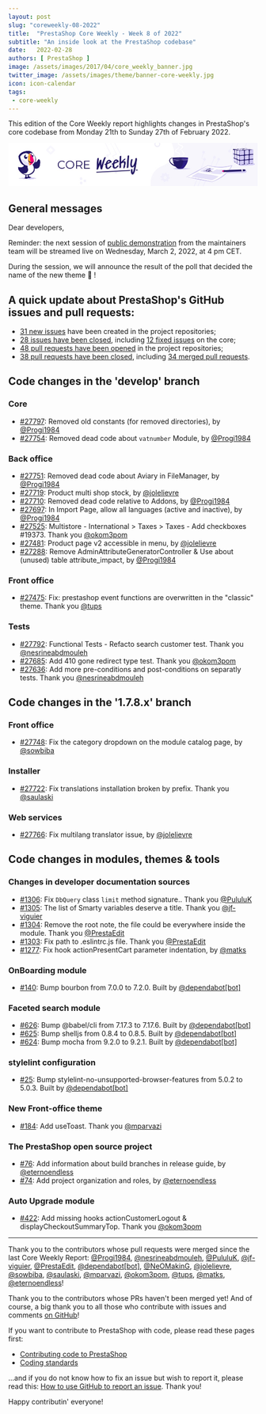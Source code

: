 ```yaml
---
layout: post
slug: "coreweekly-08-2022"
title:  "PrestaShop Core Weekly - Week 8 of 2022"
subtitle: "An inside look at the PrestaShop codebase"
date:   2022-02-28
authors: [ PrestaShop ]
image: /assets/images/2017/04/core_weekly_banner.jpg
twitter_image: /assets/images/theme/banner-core-weekly.jpg
icon: icon-calendar
tags:
 - core-weekly
---
```


This edition of the Core Weekly report highlights changes in PrestaShop's core codebase from Monday 21th to Sunday 27th of February 2022.

![Core Weekly banner](/assets/images/2018/12/banner-core-weekly.jpg)

## General messages

Dear developers,

Reminder: the next session of [public demonstration](https://build.prestashop.com/news/upcoming-demo-2-2022/) from the maintainers team will be streamed live on Wednesday, March 2, 2022, at 4 pm CET.

During the session, we will announce the result of the poll that decided the name of the new theme :tada: !


## A quick update about PrestaShop's GitHub issues and pull requests:

- [31 new issues](https://github.com/search?q=org%3APrestaShop+is%3Apublic++-repo%3Aprestashop%2Fprestashop.github.io++is%3Aissue+created%3A2022-02-21..2022-02-27) have been created in the project repositories;
- [28 issues have been closed](https://github.com/search?q=org%3APrestaShop+is%3Apublic++-repo%3Aprestashop%2Fprestashop.github.io++is%3Aissue+closed%3A2022-02-21..2022-02-27), including [12 fixed issues](https://github.com/search?q=org%3APrestaShop+is%3Apublic++-repo%3Aprestashop%2Fprestashop.github.io++is%3Aissue+label%3Afixed+closed%3A2022-02-21..2022-02-27) on the core;
- [48 pull requests have been opened](https://github.com/search?q=org%3APrestaShop+is%3Apublic++-repo%3Aprestashop%2Fprestashop.github.io++is%3Apr+created%3A2022-02-21..2022-02-27) in the project repositories;
- [38 pull requests have been closed](https://github.com/search?q=org%3APrestaShop+is%3Apublic++-repo%3Aprestashop%2Fprestashop.github.io++is%3Apr+closed%3A2022-02-21..2022-02-27), including [34 merged pull requests](https://github.com/search?q=org%3APrestaShop+is%3Apublic++-repo%3Aprestashop%2Fprestashop.github.io++is%3Apr+merged%3A2022-02-21..2022-02-27).



## Code changes in the 'develop' branch


### Core
* [#27797](https://github.com/PrestaShop/PrestaShop/pull/27797): Removed old constants (for removed directories), by [@Progi1984](https://github.com/Progi1984)
* [#27754](https://github.com/PrestaShop/PrestaShop/pull/27754): Removed dead code about `vatnumber` Module, by [@Progi1984](https://github.com/Progi1984)


### Back office
* [#27751](https://github.com/PrestaShop/PrestaShop/pull/27751): Removed dead code about Aviary in FileManager, by [@Progi1984](https://github.com/Progi1984)
* [#27719](https://github.com/PrestaShop/PrestaShop/pull/27719): Product multi shop stock, by [@jolelievre](https://github.com/jolelievre)
* [#27710](https://github.com/PrestaShop/PrestaShop/pull/27710): Removed dead code relative to Addons, by [@Progi1984](https://github.com/Progi1984)
* [#27697](https://github.com/PrestaShop/PrestaShop/pull/27697): In Import Page, allow all languages (active and inactive), by [@Progi1984](https://github.com/Progi1984)
* [#27525](https://github.com/PrestaShop/PrestaShop/pull/27525): Multistore - International > Taxes > Taxes - Add checkboxes #19373. Thank you [@okom3pom](https://github.com/okom3pom)
* [#27481](https://github.com/PrestaShop/PrestaShop/pull/27481): Product page v2 accessible in menu, by [@jolelievre](https://github.com/jolelievre)
* [#27288](https://github.com/PrestaShop/PrestaShop/pull/27288): Remove AdminAttributeGeneratorController & Use about (unused) table attribute_impact, by [@Progi1984](https://github.com/Progi1984)


### Front office
* [#27475](https://github.com/PrestaShop/PrestaShop/pull/27475): Fix: prestashop event functions are overwritten in the "classic" theme. Thank you [@tups](https://github.com/tups)


### Tests
* [#27792](https://github.com/PrestaShop/PrestaShop/pull/27792): Functional Tests - Refacto search customer test. Thank you [@nesrineabdmouleh](https://github.com/nesrineabdmouleh)
* [#27685](https://github.com/PrestaShop/PrestaShop/pull/27685): Add 410 gone redirect type test. Thank you [@okom3pom](https://github.com/okom3pom)
* [#27636](https://github.com/PrestaShop/PrestaShop/pull/27636): Add more pre-conditions and post-conditions on separatly tests. Thank you [@nesrineabdmouleh](https://github.com/nesrineabdmouleh)


## Code changes in the '1.7.8.x' branch


### Front office
* [#27748](https://github.com/PrestaShop/PrestaShop/pull/27748): Fix the category dropdown on the module catalog page, by [@sowbiba](https://github.com/sowbiba)


### Installer
* [#27722](https://github.com/PrestaShop/PrestaShop/pull/27722): Fix translations installation broken by prefix. Thank you [@saulaski](https://github.com/saulaski)


### Web services
* [#27766](https://github.com/PrestaShop/PrestaShop/pull/27766): Fix multilang translator issue, by [@jolelievre](https://github.com/jolelievre)


## Code changes in modules, themes & tools


### Changes in developer documentation sources
* [#1306](https://github.com/PrestaShop/docs/pull/1306): Fix `DbQuery` class `limit` method signature.. Thank you [@PululuK](https://github.com/PululuK)
* [#1305](https://github.com/PrestaShop/docs/pull/1305): The list of Smarty variables deserve a title. Thank you [@jf-viguier](https://github.com/jf-viguier)
* [#1304](https://github.com/PrestaShop/docs/pull/1304): Remove the root note, the file could be everywhere inside the module. Thank you [@PrestaEdit](https://github.com/PrestaEdit)
* [#1303](https://github.com/PrestaShop/docs/pull/1303): Fix path to .eslintrc.js file. Thank you [@PrestaEdit](https://github.com/PrestaEdit)
* [#1277](https://github.com/PrestaShop/docs/pull/1277): Fix hook actionPresentCart parameter indentation, by [@matks](https://github.com/matks)


### OnBoarding module
* [#140](https://github.com/PrestaShop/welcome/pull/140): Bump bourbon from 7.0.0 to 7.2.0. Built by [@dependabot[bot]](https://github.com/apps/dependabot)


### Faceted search module
* [#626](https://github.com/PrestaShop/ps_facetedsearch/pull/626): Bump @babel/cli from 7.17.3 to 7.17.6. Built by [@dependabot[bot]](https://github.com/apps/dependabot)
* [#625](https://github.com/PrestaShop/ps_facetedsearch/pull/625): Bump shelljs from 0.8.4 to 0.8.5. Built by [@dependabot[bot]](https://github.com/apps/dependabot)
* [#624](https://github.com/PrestaShop/ps_facetedsearch/pull/624): Bump mocha from 9.2.0 to 9.2.1. Built by [@dependabot[bot]](https://github.com/apps/dependabot)


### stylelint configuration
* [#25](https://github.com/PrestaShop/stylelint-config/pull/25): Bump stylelint-no-unsupported-browser-features from 5.0.2 to 5.0.3. Built by [@dependabot[bot]](https://github.com/apps/dependabot)


### New Front-office theme
* [#184](https://github.com/PrestaShop/theme-refacto/pull/184): Add useToast. Thank you [@mparvazi](https://github.com/mparvazi)


### The PrestaShop open source project
* [#76](https://github.com/PrestaShop/open-source/pull/76): Add information about build branches in release guide, by [@eternoendless](https://github.com/eternoendless)
* [#74](https://github.com/PrestaShop/open-source/pull/74): Add project organization and roles, by [@eternoendless](https://github.com/eternoendless)


### Auto Upgrade module
* [#422](https://github.com/PrestaShop/autoupgrade/pull/422): Add missing hooks actionCustomerLogout & displayCheckoutSummaryTop. Thank you [@okom3pom](https://github.com/okom3pom)


<hr />

Thank you to the contributors whose pull requests were merged since the last Core Weekly Report: [@Progi1984](https://github.com/Progi1984), [@nesrineabdmouleh](https://github.com/nesrineabdmouleh), [@PululuK](https://github.com/PululuK), [@jf-viguier](https://github.com/jf-viguier), [@PrestaEdit](https://github.com/PrestaEdit), [@dependabot[bot]](https://github.com/apps/dependabot), [@NeOMakinG](https://github.com/NeOMakinG), [@jolelievre](https://github.com/jolelievre), [@sowbiba](https://github.com/sowbiba), [@saulaski](https://github.com/saulaski), [@mparvazi](https://github.com/mparvazi), [@okom3pom](https://github.com/okom3pom), [@tups](https://github.com/tups), [@matks](https://github.com/matks), [@eternoendless](https://github.com/eternoendless)!

Thank you to the contributors whose PRs haven't been merged yet! And of course, a big thank you to all those who contribute with issues and comments [on GitHub](https://github.com/PrestaShop/PrestaShop)!

If you want to contribute to PrestaShop with code, please read these pages first:

 * [Contributing code to PrestaShop](https://devdocs.prestashop.com/1.7/contribute/contribution-guidelines/)
 * [Coding standards](https://devdocs.prestashop.com/1.7/development/coding-standards/)

...and if you do not know how to fix an issue but wish to report it, please read this: [How to use GitHub to report an issue](https://devdocs.prestashop.com/1.7/contribute/contribute-reporting-issues/). Thank you!

Happy contributin' everyone!

